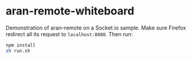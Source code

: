 # aran-remote-whiteboard

Demonstration of aran-remote on a Socket.io sample.
Make sure Firefox redirect all its request to `localhost:8080`.
Then run:

```sh
npm install
sh run.sh
```


